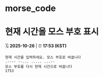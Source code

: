 # morse_code
# 현재 시간을 모스 부호 표시
<!-- MORSE_TIME_START -->
🗓️ **2025-10-26** | ⏰ **17:53 (KST)**

```
현재 시간을 입력하세요. 모스 부호로 바꿉니다
.---- --... ..... ...--
모스 부호를 다시 현재 시간으로 바꿉니다
1753
```
<!-- MORSE_TIME_END -->

